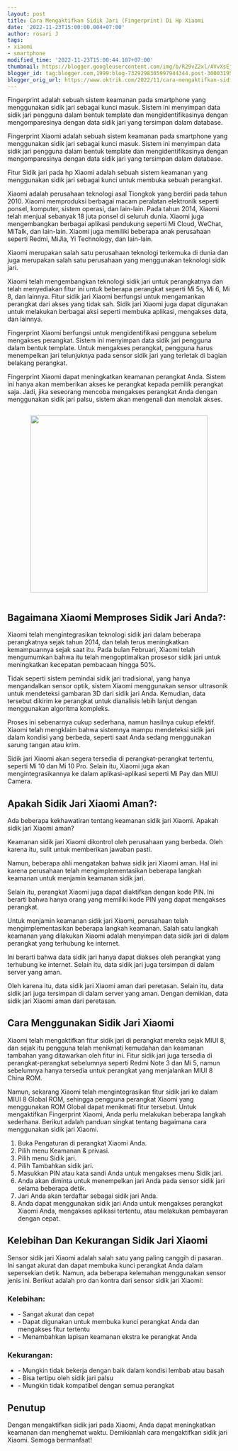 ```yaml
---
layout: post
title: Cara Mengaktifkan Sidik Jari (Fingerprint) Di Hp Xiaomi
date: '2022-11-23T15:00:00.004+07:00'
author: rosari J
tags:
- xiaomi
- smartphone
modified_time: '2022-11-23T15:00:44.107+07:00'
thumbnail: https://blogger.googleusercontent.com/img/b/R29vZ2xl/AVvXsEjO7qlJVNrQHdjmLs9WPkjwd2UGZiR-FFZsMd_I3tfQIveEdN2JvNcYfmGs4pRwDpGi019FFvQWW8j3zOhUWreoB0zYQi7-AyvyxqsV3fRShRJdMseZB07nzJELuErZicFuTznMmkBw13_J7euskE688yq9gEWf9-sqzsX5mrLRjCi-13vFSSvxqkU8_A/s72-c/Xiaomi.jpg
blogger_id: tag:blogger.com,1999:blog-7329298365997944344.post-3000319569419751069
blogger_orig_url: https://www.oktrik.com/2022/11/cara-mengaktifkan-sidik-jari.html
---
```


<p>Fingerprint adalah sebuah sistem keamanan pada smartphone yang menggunakan sidik jari sebagai kunci masuk. Sistem ini menyimpan data sidik jari pengguna dalam bentuk template dan mengidentifikasinya dengan mengomparesinya dengan data sidik jari yang tersimpan dalam database.</p>
<p>Fingerprint Xiaomi adalah sebuah sistem keamanan pada smartphone yang menggunakan sidik jari sebagai kunci masuk. Sistem ini menyimpan data sidik jari pengguna dalam bentuk template dan mengidentifikasinya dengan mengomparesinya dengan data sidik jari yang tersimpan dalam database.</p>
<p>Fitur Sidik jari pada hp Xiaomi adalah sebuah sistem keamanan yang menggunakan sidik jari sebagai kunci untuk membuka sebuah perangkat.</p>
<p>Xiaomi adalah perusahaan teknologi asal Tiongkok yang berdiri pada tahun 2010. Xiaomi memproduksi berbagai macam peralatan elektronik seperti ponsel, komputer, sistem operasi, dan lain-lain. Pada tahun 2014, Xiaomi telah menjual sebanyak 18 juta ponsel di seluruh dunia. Xiaomi juga mengembangkan berbagai aplikasi pendukung seperti Mi Cloud, WeChat, MiTalk, dan lain-lain. Xiaomi juga memiliki beberapa anak perusahaan seperti Redmi, MiJia, Yi Technology, dan lain-lain.</p>
<p>Xiaomi merupakan salah satu perusahaan teknologi terkemuka di dunia dan juga merupakan salah satu perusahaan yang menggunakan teknologi sidik jari.</p>
<p>Xiaomi telah mengembangkan teknologi sidik jari untuk perangkatnya dan telah menyediakan fitur ini untuk beberapa perangkat seperti Mi 5s, Mi 6, Mi 8, dan lainnya. Fitur sidik jari Xiaomi berfungsi untuk mengamankan perangkat dari akses yang tidak sah. Sidik jari Xiaomi juga dapat digunakan untuk melakukan berbagai aksi seperti membuka aplikasi, mengakses data, dan lainnya.</p>
<p>Fingerprint Xiaomi berfungsi untuk mengidentifikasi pengguna sebelum mengakses perangkat. Sistem ini menyimpan data sidik jari pengguna dalam bentuk template. Untuk mengakses perangkat, pengguna harus menempelkan jari telunjuknya pada sensor sidik jari yang terletak di bagian belakang perangkat.</p>
<p>Fingerprint Xiaomi dapat meningkatkan keamanan perangkat Anda. Sistem ini hanya akan memberikan akses ke perangkat kepada pemilik perangkat saja. Jadi, jika seseorang mencoba mengakses perangkat Anda dengan menggunakan sidik jari palsu, sistem akan mengenali dan menolak akses.</p>
<div class="separator" style="clear: both;"><a href="https://blogger.googleusercontent.com/img/b/R29vZ2xl/AVvXsEjO7qlJVNrQHdjmLs9WPkjwd2UGZiR-FFZsMd_I3tfQIveEdN2JvNcYfmGs4pRwDpGi019FFvQWW8j3zOhUWreoB0zYQi7-AyvyxqsV3fRShRJdMseZB07nzJELuErZicFuTznMmkBw13_J7euskE688yq9gEWf9-sqzsX5mrLRjCi-13vFSSvxqkU8_A/s1511/Xiaomi.jpg" style="display: block; padding: 1em 0; text-align: center; "><img alt="" border="0" width="400" data-original-height="850" data-original-width="1511" src="https://blogger.googleusercontent.com/img/b/R29vZ2xl/AVvXsEjO7qlJVNrQHdjmLs9WPkjwd2UGZiR-FFZsMd_I3tfQIveEdN2JvNcYfmGs4pRwDpGi019FFvQWW8j3zOhUWreoB0zYQi7-AyvyxqsV3fRShRJdMseZB07nzJELuErZicFuTznMmkBw13_J7euskE688yq9gEWf9-sqzsX5mrLRjCi-13vFSSvxqkU8_A/s400/Xiaomi.jpg"/></a></div>
<h2>Bagaimana Xiaomi Memproses Sidik Jari Anda?:</h2>
<p>Xiaomi telah mengintegrasikan teknologi sidik jari dalam beberapa perangkatnya sejak tahun 2014, dan telah terus meningkatkan kemampuannya sejak saat itu. Pada bulan Februari, Xiaomi telah mengumumkan bahwa itu telah mengoptimalkan prosesor sidik jari untuk meningkatkan kecepatan pembacaan hingga 50%.</p>
<p>Tidak seperti sistem pemindai sidik jari tradisional, yang hanya mengandalkan sensor optik, sistem Xiaomi menggunakan sensor ultrasonik untuk mendeteksi gambaran 3D dari sidik jari Anda. Kemudian, data tersebut dikirim ke perangkat untuk dianalisis lebih lanjut dengan menggunakan algoritma kompleks.</p>
<p>Proses ini sebenarnya cukup sederhana, namun hasilnya cukup efektif. Xiaomi telah mengklaim bahwa sistemnya mampu mendeteksi sidik jari dalam kondisi yang berbeda, seperti saat Anda sedang menggunakan sarung tangan atau krim.</p>
<p>Sidik jari Xiaomi akan segera tersedia di perangkat-perangkat tertentu, seperti Mi 10 dan Mi 10 Pro. Selain itu, Xiaomi juga akan mengintegrasikannya ke dalam aplikasi-aplikasi seperti Mi Pay dan MIUI Camera.</p>
<h2>Apakah Sidik Jari Xiaomi Aman?:</h2>
<p>Ada beberapa kekhawatiran tentang keamanan sidik jari Xiaomi. Apakah sidik jari Xiaomi aman?</p>
<p>Keamanan sidik jari Xiaomi dikontrol oleh perusahaan yang berbeda. Oleh karena itu, sulit untuk memberikan jawaban pasti.</p>
<p>Namun, beberapa ahli mengatakan bahwa sidik jari Xiaomi aman. Hal ini karena perusahaan telah mengimplementasikan beberapa langkah keamanan untuk menjamin keamanan sidik jari.</p>
<p>Selain itu, perangkat Xiaomi juga dapat diaktifkan dengan kode PIN. Ini berarti bahwa hanya orang yang memiliki kode PIN yang dapat mengakses perangkat.</p>
<p>Untuk menjamin keamanan sidik jari Xiaomi, perusahaan telah mengimplementasikan beberapa langkah keamanan. Salah satu langkah keamanan yang dilakukan Xiaomi adalah menyimpan data sidik jari di dalam perangkat yang terhubung ke internet.</p>
<p>Ini berarti bahwa data sidik jari hanya dapat diakses oleh perangkat yang terhubung ke internet. Selain itu, data sidik jari juga tersimpan di dalam server yang aman.</p>
<p>Oleh karena itu, data sidik jari Xiaomi aman dari peretasan. Selain itu, data sidik jari juga tersimpan di dalam server yang aman. Dengan demikian, data sidik jari Xiaomi aman dari peretasan.</p>
<h2>Cara Menggunakan Sidik Jari Xiaomi</h2>
<p>Xiaomi telah mengaktifkan fitur sidik jari di perangkat mereka sejak MIUI 8, dan sejak itu pengguna telah menikmati kemudahan dan keamanan tambahan yang ditawarkan oleh fitur ini. Fitur sidik jari juga tersedia di perangkat-perangkat sebelumnya seperti Redmi Note 3 dan Mi 5, namun sebelumnya hanya tersedia untuk perangkat yang menjalankan MIUI 8 China ROM.</p>
<p>Namun, sekarang Xiaomi telah mengintegrasikan fitur sidik jari ke dalam MIUI 8 Global ROM, sehingga pengguna perangkat Xiaomi yang menggunakan ROM Global dapat menikmati fitur tersebut. Untuk mengaktifkan Fingerprint Xiaomi, Anda perlu melakukan beberapa langkah sederhana. Berikut adalah panduan singkat tentang bagaimana cara menggunakan sidik jari Xiaomi.</p>
<ol>
<li>Buka Pengaturan di perangkat Xiaomi Anda.</li>
<li>Pilih menu Keamanan &amp; privasi.</li>
<li>Pilih menu Sidik jari.</li>
<li>Pilih Tambahkan sidik jari.</li>
<li>Masukkan PIN atau kata sandi Anda untuk mengakses menu Sidik jari.</li>
<li>Anda akan diminta untuk menempelkan jari Anda pada sensor sidik jari selama beberapa detik.</li>
<li>Jari Anda akan terdaftar sebagai sidik jari Anda.</li>
<li>Anda dapat menggunakan sidik jari Anda untuk mengakses perangkat Xiaomi Anda, mengakses aplikasi tertentu, atau melakukan pembayaran dengan cepat.</li>
</ol>
<h2>Kelebihan Dan Kekurangan Sidik Jari Xiaomi</h2>
<p>Sensor sidik jari Xiaomi adalah salah satu yang paling canggih di pasaran. Ini sangat akurat dan dapat membuka kunci perangkat Anda dalam sepersekian detik. Namun, ada beberapa kelemahan menggunakan sensor jenis ini. Berikut adalah pro dan kontra dari sensor sidik jari Xiaomi:</p>
<h3>Kelebihan:</h3>
<ul>
<li>- Sangat akurat dan cepat</li>
<li>- Dapat digunakan untuk membuka kunci perangkat Anda dan mengakses fitur tertentu</li>
<li>- Menambahkan lapisan keamanan ekstra ke perangkat Anda</li>
</ul>
<h3>Kekurangan:</h3>
<ul>
<li>- Mungkin tidak bekerja dengan baik dalam kondisi lembab atau basah</li>
<li>- Bisa tertipu oleh sidik jari palsu</li>
<li>- Mungkin tidak kompatibel dengan semua perangkat</li>
</ul>
<h2>Penutup</h2>
<p>Dengan mengaktifkan sidik jari pada Xiaomi, Anda dapat meningkatkan keamanan dan menghemat waktu. Demikianlah cara mengaktifkan sidik jari Xiaomi. Semoga bermanfaat!</p>